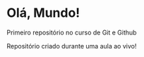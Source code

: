 # Olá, Mundo!
 Primeiro repositório no curso de Git e Github

 Repositório criado durante uma aula ao vivo!
